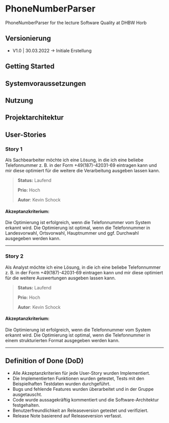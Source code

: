 # PhoneNumberParser
PhoneNumberParser for the lecture Software Quality at DHBW Horb

## Versionierung
* V1.0 | 30.03.2022 -> Initiale Erstellung

## Getting Started

## Systemvoraussetzungen

## Nutzung

## Projektarchitektur

## User-Stories

### Story 1
Als Sachbearbeiter möchte ich eine Lösung, in die ich eine beliebe Telefonnummer z. B. in der Form +49(187)-42031-69 eintragen kann und mir diese optimiert für die weitere die Verarbeitung ausgeben lassen kann.

> **Status:** Laufend
> 
> **Prio:** Hoch
> 
> **Autor**: Kevin Schock

#### Akzeptanzkriterium:
Die Optimierung ist erfolgreich, wenn die Telefonnummer vom System erkannt wird. Die Optimierung ist optimal, wenn die Telefonnummer in Landesvorwahl, Ortsvorwahl, Hauptnummer und ggf. Durchwahl ausgegeben werden kann.

---
### Story 2
Als Analyst möchte ich eine Lösung, in die ich eine beliebe Telefonnummer z. B. in der Form +49(187)-42031-69 eintragen kann und mir diese optimiert für die weitere Auswertungen ausgeben lassen kann.

> **Status:** Laufend
> 
> **Prio:** Hoch
> 
> **Autor**: Kevin Schock

#### Akzeptanzkriterium:
Die Optimierung ist erfolgreich, wenn die Telefonnummer vom System erkannt wird. Die Optimierung ist optimal, wenn die Telefonnummer in einem strukturierten Format ausgegeben werden kann.

---
## Definition of Done (DoD)
* Alle Akzeptanzkriterien für jede User-Story wurden Implementiert.
* Die Implementierten Funktionen wurden getestet, Tests mit den Beispielhaften Testdaten wurden durchgeführt. 
* Bugs und fehlende Features wurden überarbeitet und in der Gruppe ausgetauscht.
* Code wurde aussagekräftig kommentiert und die Software-Architektur festgehalten.
* Benutzerfreundlichkeit an Releaseversion getestet und verifiziert.  
* Release Note basierend auf Releaseversion verfasst. 
